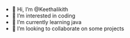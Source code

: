 - 👋 Hi, I’m @Keethalikith
- 👀 I’m interested in coding
- 🌱 I’m currently learning java
- 💞️ I’m looking to collaborate on some projects


<!---
Keethalikith/Keethalikith is a ✨ special ✨ repository because its `README.md` (this file) appears on your GitHub profile.
You can click the Preview link to take a look at your changes.
--->
